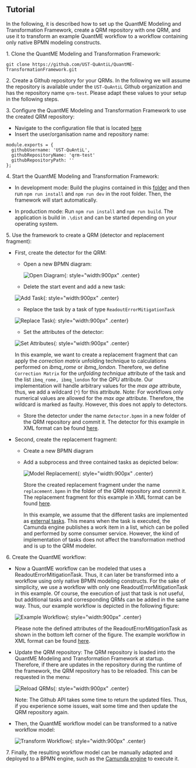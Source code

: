 ## Tutorial

In the following, it is described how to set up the QuantME Modeling and Transformation Framework, create a QRM repository with one QRM, and use it to transform an example QuantME workflow to a workflow containing only native BPMN modeling constructs.

1\. Clone the QuantME Modeling and Transformation Framework:
 
```
git clone https://github.com/UST-QuAntiL/QuantME-TransformationFramework.git
```

2\. Create a Github repository for your QRMs. 
In the following we will assume the repository is available under the `UST-QuAntiL` Github organization and has the repository name `qrm-test`.
Please adapt these values to your setup in the following steps.

3\. Configure the QuantME Modeling and Transformation Framework to use the created QRM repository:
- Navigate to the configuration file that is located [here](https://github.com/UST-QuAntiL/QuantME-TransformationFramework/blob/develop/app/lib/quantme/qrm-manager/RepositoryConfig.js)
- Insert the user/organisation name and repository name:
    
```JS
module.exports = {
  githubUsername: 'UST-QuAntiL',
  githubRepositoryName: 'qrm-test'
  githubRepositoryPath: ''
};
```

4\. Start the QuantME Modeling and Transformation Framework:

- In development mode: Build the plugins contained in this [folder](https://github.com/UST-QuAntiL/QuantME-TransformationFramework/tree/develop/resources/plugins) and then run ```npm run install``` and ```npm run dev``` in the root folder.
Then, the framework will start automatically.

- In production mode: Run ```npm run install``` and ```npm run build```.
The application is build in ```.\dist``` and can be started depending on your operating system.

5\. Use the framework to create a QRM (detector and replacement fragment):

* First, create the detector for the QRM:

  - Open a new BPMN diagram:

    ![Open Diagram](./images/tutorial-open-diagram.png){: style="width:900px" .center}

  - Delete the start event and add a new task:

   ![Add Task](./images/tutorial-create-task.gif){: style="width:900px" .center}

  - Replace the task by a task of type ```ReadoutErrorMitigationTask```

   ![Replace Task](./images/tutorial-replace-task.gif){: style="width:900px" .center}

  - Set the attributes of the detector:
  
   ![Set Attributes](./images/tutorial-set-attributes.gif){: style="width:900px" .center}
  
   In this example, we want to create a replacement fragment that can apply the _correction matrix_ unfolding technique to calculations performed on _ibmq_rome_ or _ibmq_london_. 
   Therefore, we define ```Correction Matrix``` for the _unfolding technique_ attribute of the task and the list ```ibmq_rome, ibmq_london``` for the _QPU_ attribute.
   Our implementation will handle arbitrary values for the _max age_ attribute, thus, we add a wildcard (```*```) for this attribute.
   Note: For workflows only numerical values are allowed for the _max age_ attribute. 
   Therefore, the wildcard is marked as faulty.
   However, this does not apply to detectors.

  - Store the detector under the name ```detector.bpmn``` in a new folder of the QRM repository and commit it.
    The detector for this example in XML format can be found [here](https://github.com/UST-QuAntiL/QuantME-TransformationFramework/blob/develop/docs/quantme/QRM/detector.bpmn).

* Second, create the replacement fragment:

  - Create a new BPMN diagram
  
  - Add a subprocess and three contained tasks as depicted below:
  
    ![Model Replacement](./images/tutorial-replacement.png){: style="width:900px" .center}
    
    Store the created replacement fragment under the name ```replacement.bpmn``` in the folder of the QRM repository and commit it.
    The replacement fragment for this example in XML format can be found [here](https://github.com/UST-QuAntiL/QuantME-TransformationFramework/blob/develop/docs/quantme/QRM/replacement.bpmn).
    
    In this example, we assume that the different tasks are implemented as [external tasks](https://docs.camunda.org/manual/7.8/user-guide/process-engine/external-tasks/).
    This means when the task is executed, the Camunda engine publishes a work item in a list, which can be polled and performed by some consumer service.
    However, the kind of implementation of tasks does not affect the transformation method and is up to the QRM modeler.
    
6\. Create the QuantME workflow:

  * Now a QuantME workflow can be modeled that uses a ReadoutErrorMitigationTask.
    Thus, it can later be transformed into a workflow using only native BPMN modeling constructs.
    For the sake of simplicity, we use a workflow with only one ReadoutErrorMitigationTask in this example.
    Of course, the execution of just that task is not useful, but additional tasks and corresponding QRMs can be added in the same way.
    Thus, our example workflow is depicted in the following figure:
    
    ![Example Workflow](./images/tutorial-example-workflow.png){: style="width:900px" .center}
    
    Please note the defined attributes of the ReadoutErrorMitigationTask as shown in the bottom left corner of the figure.
    The example workflow in XML format can be found [here](https://github.com/UST-QuAntiL/QuantME-TransformationFramework/blob/develop/docs/quantme/Tutorial/example-workflow.bpmn).
    
  * Update the QRM repository: 
    The QRM repository is loaded into the QuantME Modeling and Transformation Framework at startup.
    Therefore, if there are updates in the repository during the runtime of the framework, the QRM repository has to be reloaded.
    This can be requested in the menu: 
    
    ![Reload QRMs](./images/tutorial-reload-qrms.gif){: style="width:900px" .center}
    
    Note: The Github API takes some time to return the updated files.
    Thus, if you experience some issues, wait some time and then update the QRM repository again.
    
  * Then, the QuantME workflow model can be transformed to a native workflow model:
  
    ![Transform Workflow](./images/tutorial-transform-workflow.gif){: style="width:900px" .center}
    
7\. Finally, the resulting workflow model can be manually adapted and deployed to a BPMN engine, such as the [Camunda engine](https://camunda.com/products/camunda-bpm/bpmn-engine/) to execute it.
